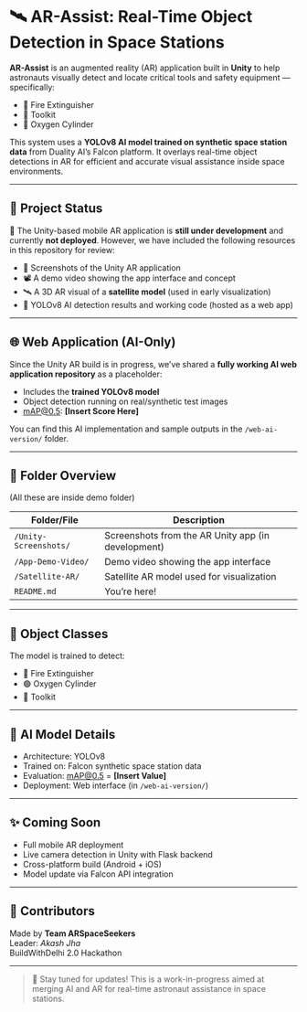 
# 🛰️ AR-Assist: Real-Time Object Detection in Space Stations

**AR-Assist** is an augmented reality (AR) application built in **Unity** to help astronauts visually detect and locate critical tools and safety equipment — specifically:
- 🧯 Fire Extinguisher  
- 🧰 Toolkit  
- 🧪 Oxygen Cylinder  

This system uses a **YOLOv8 AI model trained on synthetic space station data** from Duality AI’s Falcon platform. It overlays real-time object detections in AR for efficient and accurate visual assistance inside space environments.

---

## 🚧 Project Status

🚨 The Unity-based mobile AR application is **still under development** and currently **not deployed**. However, we have included the following resources in this repository for review:

- 📸 Screenshots of the Unity AR application
- 📽️ A demo video showing the app interface and concept
- 🛰️ A 3D AR visual of a **satellite model** (used in early visualization)
- 🧠 YOLOv8 AI detection results and working code (hosted as a web app)

---

## 🌐 Web Application (AI-Only)

Since the Unity AR build is in progress, we’ve shared a **fully working AI web application repository** as a placeholder:
- Includes the **trained YOLOv8 model**
- Object detection running on real/synthetic test images
- mAP@0.5: **[Insert Score Here]**

You can find this AI implementation and sample outputs in the `/web-ai-version/` folder.

---

## 📂 Folder Overview
(All these are inside demo folder)

| Folder/File | Description |
|-------------|-------------|
| `/Unity-Screenshots/` | Screenshots from the AR Unity app (in development) |
| `/App-Demo-Video/` | Demo video showing the app interface |
| `/Satellite-AR/` | Satellite AR model used for visualization |
| `README.md` | You’re here! |

---

## 📌 Object Classes

The model is trained to detect:
- 🔴 Fire Extinguisher
- 🟢 Oxygen Cylinder
- 🔧 Toolkit

---

## 🧠 AI Model Details

- Architecture: YOLOv8  
- Trained on: Falcon synthetic space station data  
- Evaluation: mAP@0.5 = **[Insert Value]**  
- Deployment: Web interface (in `/web-ai-version/`)

---

## ✨ Coming Soon

- Full mobile AR deployment
- Live camera detection in Unity with Flask backend
- Cross-platform build (Android + iOS)
- Model update via Falcon API integration

---

## 🙌 Contributors

Made by **Team ARSpaceSeekers**  
Leader: *Akash Jha*  
BuildWithDelhi 2.0 Hackathon

---

> 🚀 Stay tuned for updates! This is a work-in-progress aimed at merging AI and AR for real-time astronaut assistance in space stations.
